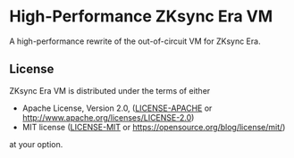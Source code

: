 # High-Performance ZKsync Era VM

A high-performance rewrite of the out-of-circuit VM for ZKsync Era.

## License

ZKsync Era VM is distributed under the terms of either

- Apache License, Version 2.0, ([LICENSE-APACHE](LICENSE-APACHE) or <http://www.apache.org/licenses/LICENSE-2.0>)
- MIT license ([LICENSE-MIT](LICENSE-MIT) or <https://opensource.org/blog/license/mit/>)

at your option.
